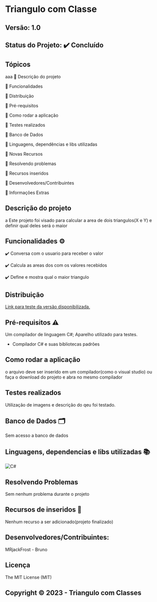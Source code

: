 # Triangulo com Classe
## Versão: 1.0 
## Status do Projeto: ✔️ Concluído

## Tópicos
<a name="ancora1">aaa</a>
🔹 Descrição do projeto

🔹 Funcionalidades

🔹 Distribuição

🔹 Pré-requisitos

🔹 Como rodar a aplicação

🔹 Testes realizados

🔹 Banco de Dados

🔹 Linguagens, dependências e libs utilizadas

🔹 Novas Recursos

🔹 Resolvendo problemas

🔹 Recursos inseridos 

🔹 Desenvolvedores/Contribuintes

🔹 Informações Extras

## Descrição do projeto
<a id="ancora1">a</a>
Este projeto foi visado para calcular a area de dois triangulos(X e Y) e definir qual deles será o maior

## Funcionalidades ⚙️
✔️ Conversa com o usuario para receber o valor

✔️ Calcula as areas dos com os valores recebidos

✔️ Define e mostra qual o maior triangulo

## Distribuição
[Link para teste da versão disponibilizada.](https://github.com/MRJackFrost/Triangulo_Classes/blob/master/Program.cs)

## Pré-requisitos ⚠️    
Um compilador de linguagem C#;
Aparelho utilizado para testes.
- Compilador C# e suas bibliotecas padrões

## Como rodar a aplicação 
o arquivo deve ser inserido em um compilador(como o visual studio) ou faça o download do projeto e abra no mesmo compilador

## Testes realizados
Utilização de imagens e descrição do qeu foi testado.

## Banco de Dados 🗂️
Sem acesso a banco de dados

## Linguagens, dependencias e libs utilizadas 📚
![C#](https://img.shields.io/badge/C%23-239120?style=for-the-badge&logo=c-sharp&logoColor=white)

## Resolvendo Problemas 
Sem nenhum problema durante o projeto

## Recursos de inseridos 🧰
Nenhum recurso a ser adicionado(projeto finalizado)

## Desenvolvedores/Contribuintes:
MRjackFrost - Bruno

## Licença
The MIT License (MIT)

## Copyright ©️ 2023 - Triangulo com Classes
